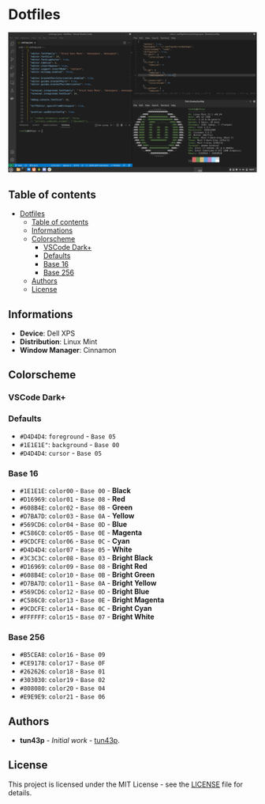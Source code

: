 # Dotfiles

![Screenshot](assets/screenshot.png)

## Table of contents

- [Dotfiles](#dotfiles)
  - [Table of contents](#table-of-contents)
  - [Informations](#informations)
  - [Colorscheme](#colorscheme)
    - [VSCode Dark+](#vscode-dark)
    - [Defaults](#defaults)
    - [Base 16](#base-16)
    - [Base 256](#base-256)
  - [Authors](#authors)
  - [License](#license)

## Informations

- **Device**: Dell XPS
- **Distribution**: Linux Mint
- **Window Manager**: Cinnamon

## Colorscheme

### VSCode Dark+

### Defaults

- `#D4D4D4`: `foreground` - `Base 05`
- `#1E1E1E"`: `background` - `Base 00`
- `#D4D4D4`: `cursor` - `Base 05`

### Base 16

- `#1E1E1E`: `color00` - `Base 00` - **Black**
- `#D16969`: `color01` - `Base 08` - **Red**
- `#608B4E`: `color02` - `Base 0B` - **Green**
- `#D7BA7D`: `color03` - `Base 0A` - **Yellow**
- `#569CD6`: `color04` - `Base 0D` - **Blue**
- `#C586C0`: `color05` - `Base 0E` - **Magenta**
- `#9CDCFE`: `color06` - `Base 0C` - **Cyan**
- `#D4D4D4`: `color07` - `Base 05` - **White**
- `#3C3C3C`: `color08` - `Base 03` - **Bright Black**
- `#D16969`: `color09` - `Base 08` - **Bright Red**
- `#608B4E`: `color10` - `Base 0B` - **Bright Green**
- `#D7BA7D`: `color11` - `Base 0A` - **Bright Yellow**
- `#569CD6`: `color12` - `Base 0D` - **Bright Blue**
- `#C586C0`: `color13` - `Base 0E` - **Bright Magenta**
- `#9CDCFE`: `color14` - `Base 0C` - **Bright Cyan**
- `#FFFFFF`: `color15` - `Base 07` - **Bright White**

### Base 256

- `#B5CEA8`: `color16` - `Base 09`
- `#CE9178`: `color17` - `Base 0F`
- `#262626`: `color18` - `Base 01`
- `#303030`: `color19` - `Base 02`
- `#808080`: `color20` - `Base 04`
- `#E9E9E9`: `color21` - `Base 06`

## Authors

- **tun43p** - _Initial work_ - [tun43p](https://github.com/tun43p).

## License

This project is licensed under the MIT License - see the [LICENSE](LICENSE) file for details.
